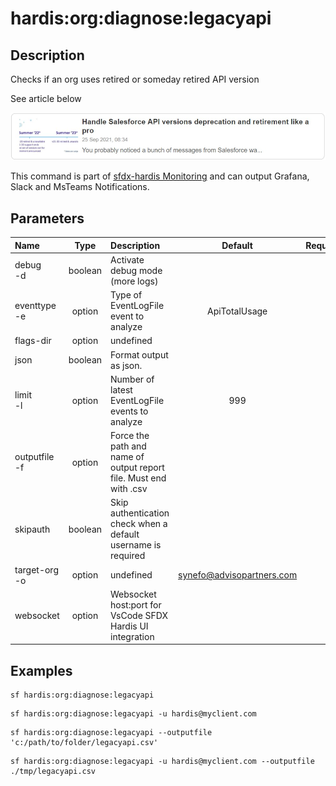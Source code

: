<!-- This file has been generated with command 'sf hardis:doc:plugin:generate'. Please do not update it manually or it may be overwritten -->
# hardis:org:diagnose:legacyapi

## Description

Checks if an org uses retired or someday retired API version


See article below

[![Handle Salesforce API versions Deprecation like a pro](https://github.com/hardisgroupcom/sfdx-hardis/raw/main/docs/assets/images/article-deprecated-api.jpg)](https://nicolas.vuillamy.fr/handle-salesforce-api-versions-deprecation-like-a-pro-335065f52238)

This command is part of [sfdx-hardis Monitoring](https://sfdx-hardis.cloudity.com/salesforce-monitoring-deprecated-api-calls/) and can output Grafana, Slack and MsTeams Notifications.


## Parameters

| Name              |  Type   | Description                                                       |           Default           | Required | Options |
|:------------------|:-------:|:------------------------------------------------------------------|:---------------------------:|:--------:|:-------:|
| debug<br/>-d      | boolean | Activate debug mode (more logs)                                   |                             |          |         |
| eventtype<br/>-e  | option  | Type of EventLogFile event to analyze                             |        ApiTotalUsage        |          |         |
| flags-dir         | option  | undefined                                                         |                             |          |         |
| json              | boolean | Format output as json.                                            |                             |          |         |
| limit<br/>-l      | option  | Number of latest EventLogFile events to analyze                   |             999             |          |         |
| outputfile<br/>-f | option  | Force the path and name of output report file. Must end with .csv |                             |          |         |
| skipauth          | boolean | Skip authentication check when a default username is required     |                             |          |         |
| target-org<br/>-o | option  | undefined                                                         | <synefo@advisopartners.com> |          |         |
| websocket         | option  | Websocket host:port for VsCode SFDX Hardis UI integration         |                             |          |         |

## Examples

```shell
sf hardis:org:diagnose:legacyapi
```

```shell
sf hardis:org:diagnose:legacyapi -u hardis@myclient.com
```

```shell
sf hardis:org:diagnose:legacyapi --outputfile 'c:/path/to/folder/legacyapi.csv'
```

```shell
sf hardis:org:diagnose:legacyapi -u hardis@myclient.com --outputfile ./tmp/legacyapi.csv
```



